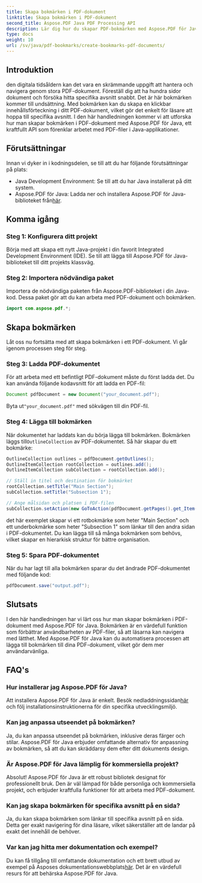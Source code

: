 ```yaml
---
title: Skapa bokmärken i PDF-dokument
linktitle: Skapa bokmärken i PDF-dokument
second_title: Aspose.PDF Java PDF Processing API
description: Lär dig hur du skapar PDF-bokmärken med Aspose.PDF för Java. Förbättra dokumentnavigering och användarupplevelse. Steg-för-steg guide med källkod.
type: docs
weight: 10
url: /sv/java/pdf-bookmarks/create-bookmarks-pdf-documents/
---
```


## Introduktion

den digitala tidsåldern kan det vara en skrämmande uppgift att hantera och navigera genom stora PDF-dokument. Föreställ dig att ha hundra sidor dokument och försöka hitta specifika avsnitt snabbt. Det är här bokmärken kommer till undsättning. Med bokmärken kan du skapa en klickbar innehållsförteckning i ditt PDF-dokument, vilket gör det enkelt för läsare att hoppa till specifika avsnitt. I den här handledningen kommer vi att utforska hur man skapar bokmärken i PDF-dokument med Aspose.PDF för Java, ett kraftfullt API som förenklar arbetet med PDF-filer i Java-applikationer.

## Förutsättningar

Innan vi dyker in i kodningsdelen, se till att du har följande förutsättningar på plats:

- Java Development Environment: Se till att du har Java installerat på ditt system.
-  Aspose.PDF för Java: Ladda ner och installera Aspose.PDF för Java-biblioteket från[här](https://releases.aspose.com/pdf/java/).

## Komma igång

### Steg 1: Konfigurera ditt projekt

Börja med att skapa ett nytt Java-projekt i din favorit Integrated Development Environment (IDE). Se till att lägga till Aspose.PDF för Java-biblioteket till ditt projekts klassväg.

### Steg 2: Importera nödvändiga paket

Importera de nödvändiga paketen från Aspose.PDF-biblioteket i din Java-kod. Dessa paket gör att du kan arbeta med PDF-dokument och bokmärken.

```java
import com.aspose.pdf.*;
```

## Skapa bokmärken

Låt oss nu fortsätta med att skapa bokmärken i ett PDF-dokument. Vi går igenom processen steg för steg.

### Steg 3: Ladda PDF-dokumentet

För att arbeta med ett befintligt PDF-dokument måste du först ladda det. Du kan använda följande kodavsnitt för att ladda en PDF-fil:

```java
Document pdfDocument = new Document("your_document.pdf");
```

 Byta ut`"your_document.pdf"` med sökvägen till din PDF-fil.

### Steg 4: Lägga till bokmärken

 När dokumentet har laddats kan du börja lägga till bokmärken. Bokmärken läggs till`OutlineCollection` av PDF-dokumentet. Så här skapar du ett bokmärke:

```java
OutlineCollection outlines = pdfDocument.getOutlines();
OutlineItemCollection rootCollection = outlines.add();
OutlineItemCollection subCollection = rootCollection.add();

// Ställ in titel och destination för bokmärket
rootCollection.setTitle("Main Section");
subCollection.setTitle("Subsection 1");

// Ange målsidan och platsen i PDF-filen
subCollection.setAction(new GoToAction(pdfDocument.getPages().get_Item(1)));
```

det här exemplet skapar vi ett rotbokmärke som heter "Main Section" och ett underbokmärke som heter "Subsection 1" som länkar till den andra sidan i PDF-dokumentet. Du kan lägga till så många bokmärken som behövs, vilket skapar en hierarkisk struktur för bättre organisation.

### Steg 5: Spara PDF-dokumentet

När du har lagt till alla bokmärken sparar du det ändrade PDF-dokumentet med följande kod:

```java
pdfDocument.save("output.pdf");
```

## Slutsats

I den här handledningen har vi lärt oss hur man skapar bokmärken i PDF-dokument med Aspose.PDF för Java. Bokmärken är en värdefull funktion som förbättrar användbarheten av PDF-filer, så att läsarna kan navigera med lätthet. Med Aspose.PDF för Java kan du automatisera processen att lägga till bokmärken till dina PDF-dokument, vilket gör dem mer användarvänliga.

## FAQ's

### Hur installerar jag Aspose.PDF för Java?

 Att installera Aspose.PDF för Java är enkelt. Besök nedladdningssidan[här](https://releases.aspose.com/pdf/java/) och följ installationsinstruktionerna för din specifika utvecklingsmiljö.

### Kan jag anpassa utseendet på bokmärken?

Ja, du kan anpassa utseendet på bokmärken, inklusive deras färger och stilar. Aspose.PDF för Java erbjuder omfattande alternativ för anpassning av bokmärken, så att du kan skräddarsy dem efter ditt dokuments design.

### Är Aspose.PDF för Java lämplig för kommersiella projekt?

Absolut! Aspose.PDF för Java är ett robust bibliotek designat för professionellt bruk. Den är väl lämpad för både personliga och kommersiella projekt, och erbjuder kraftfulla funktioner för att arbeta med PDF-dokument.

### Kan jag skapa bokmärken för specifika avsnitt på en sida?

Ja, du kan skapa bokmärken som länkar till specifika avsnitt på en sida. Detta ger exakt navigering för dina läsare, vilket säkerställer att de landar på exakt det innehåll de behöver.

### Var kan jag hitta mer dokumentation och exempel?

 Du kan få tillgång till omfattande dokumentation och ett brett utbud av exempel på Asposes dokumentationswebbplats[här](https://reference.aspose.com/pdf/java/). Det är en värdefull resurs för att behärska Aspose.PDF för Java.